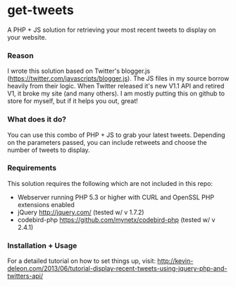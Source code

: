 get-tweets
==========

A PHP + JS solution for retrieving your most recent tweets to display on your website.

### Reason

I wrote this solution based on Twitter's blogger.js (https://twitter.com/javascripts/blogger.js). The JS files in my source borrow heavily from their logic. When Twitter released it's new V1.1 API and retired V1, it broke my site (and many others). I am mostly putting this on github to store for myself, but if it helps you out, great!

### What does it do?

You can use this combo of PHP + JS to grab your latest tweets. Depending on the parameters passed, you can include retweets and choose the number of tweets to display.

### Requirements

This solution requires the following which are not included in this repo:
* Webserver running PHP 5.3 or higher with CURL and OpenSSL PHP extensions enabled
* jQuery http://jquery.com/ (tested w/ v 1.7.2)
* codebird-php https://github.com/mynetx/codebird-php (tested w/ v 2.4.1)

### Installation + Usage

For a detailed tutorial on how to set things up, visit: http://kevin-deleon.com/2013/06/tutorial-display-recent-tweets-using-jquery-php-and-twitters-api/
